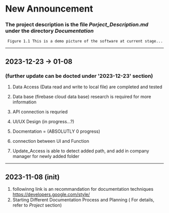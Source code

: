 # New Announcement
   ### The project description is the file *Porject_Description.md* under the directory *Documentation*



     Figure 1.1 This is a demo picture of the software at current stage...
___________________________________________________________________________________________________________________________________________________________________________________
## 2023-12-23 -> 01-08
### (further update can be docted under '2023-12-23' section)
1. Data Access (Data read and write to local file) are completed and tested
2. Data base (firebase cloud data base) research is required for more information
3. API connection is requried
4. UI/UX Design (in progress...?)
5. Docmentation = (ABSOLUTLY 0 progress)

7. connection between UI and Function
8. Update_Access is able to detect added path, and add in company manager for newly added folder
___________________________________________________________________________________________________________________________________________________________________________________
## 2023-11-08 (init)
1. followinng link is an recommandation for documentation techniques
   https://developers.google.com/style/
2. Starting Different Documentation Process and Planning ( For details, refer to *Project* section)
